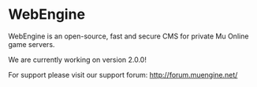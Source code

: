 # WebEngine
WebEngine is an open-source, fast and secure CMS for private Mu Online game servers.

We are currently working on version 2.0.0!

For support please visit our support forum:
http://forum.muengine.net/
